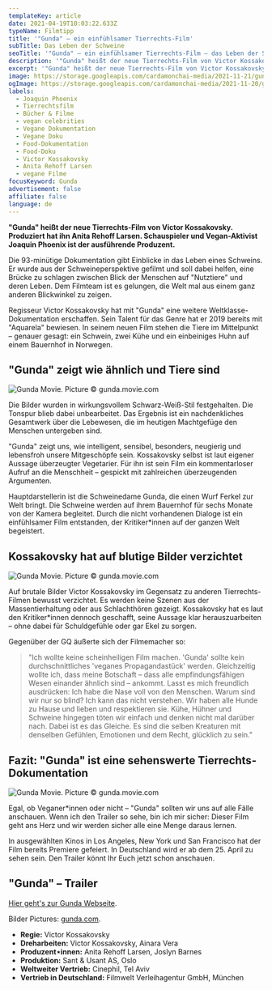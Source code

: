 ```yaml
---
templateKey: article
date: 2021-04-19T10:03:22.633Z
typeName: Filmtipp
title: '"Gunda" – ein einfühlsamer Tierrechts-Film'
subTitle: Das Leben der Schweine
seoTitle: '"Gunda" – ein einfühlsamer Tierrechts-Film – das Leben der Schweine'
description: '"Gunda" heißt der neue Tierrechts-Film von Victor Kossakovsky. Produzentin ist Anita Rehoff Larsen. Joaquin Phoenix ausführender Produzent.'
excerpt: '"Gunda" heißt der neue Tierrechts-Film von Victor Kossakovsky. Produziert hat ihn Anita Rehoff Larsen. Schauspieler und Vegan-Aktivist Joaquin Phoenix ist der ausführende Produzent.'
image: https://storage.googleapis.com/cardamonchai-media/2021-11-21/gunda-4-jpg-imagine-686868_6a6a6a_1024_768/640.webp
ogImage: https://storage.googleapis.com/cardamonchai-media/2021-11-20/gunda-fb-png-imagine-383838_5f5f5f_1200_628/640.webp
labels:
  - Joaquin Phoenix
  - Tierrechtsfilm
  - Bücher & Filme
  - vegan celebrities
  - Vegane Dokumentation
  - Vegane Doku
  - Food-Dokumentation
  - Food-Doku
  - Victor Kossakovsky
  - Anita Rehoff Larsen
  - vegane Filme
focusKeyword: Gunda
advertisement: false
affiliate: false
language: de
---
```


**"Gunda" heißt der neue Tierrechts-Film von Victor Kossakovsky. Produziert hat ihn Anita Rehoff Larsen. Schauspieler und Vegan-Aktivist Joaquin Phoenix ist der ausführende Produzent.**

Die 93-minütige Dokumentation gibt Einblicke in das Leben eines Schweins. Er wurde aus der Schweineperspektive gefilmt und soll dabei helfen, eine Brücke zu schlagen zwischen Blick der Menschen auf "Nutztiere" und deren Leben. Dem Filmteam ist es gelungen, die Welt mal aus einem ganz anderen Blickwinkel zu zeigen.

Regisseur Victor Kossakovsky hat mit "Gunda" eine weitere Weltklasse-Dokumentation erschaffen. Sein Talent für das Genre hat er 2019 bereits mit "Aquarela" bewiesen. In seinem neuen Film stehen die Tiere im Mittelpunkt – genauer gesagt: ein Schwein, zwei Kühe und ein einbeiniges Huhn auf einem Bauernhof in Norwegen.

## "Gunda" zeigt wie ähnlich und Tiere sind

![Gunda Movie. Picture © gunda.movie.com](https://storage.googleapis.com/cardamonchai-media/2021-11-21/gunda-1-jpg-imagine-282828_6c7175_1024_768/640.webp 'Gunda Movie. Picture © gunda.movie.com')

Die Bilder wurden in wirkungsvollem Schwarz-Weiß-Stil festgehalten. Die Tonspur blieb dabei unbearbeitet. Das Ergebnis ist ein nachdenkliches Gesamtwerk über die Lebewesen, die im heutigen Machtgefüge den Menschen untergeben sind.

"Gunda" zeigt uns, wie intelligent, sensibel, besonders, neugierig und lebensfroh unsere Mitgeschöpfe sein. Kossakovsky selbst ist laut eigener Aussage überzeugter Vegetarier. Für ihn ist sein Film ein kommentarloser Aufruf an die Menschheit – gespickt mit zahlreichen überzeugenden Argumenten.

Hauptdarstellerin ist die Schweinedame Gunda, die einen Wurf Ferkel zur Welt bringt. Die Schweine werden auf ihrem Bauernhof für sechs Monate von der Kamera begleitet. Durch die nicht vorhandenen Dialoge ist ein einfühlsamer Film entstanden, der Kritiker\*innen auf der ganzen Welt begeistert.

## Kossakovsky hat auf blutige Bilder verzichtet

![Gunda Movie. Picture © gunda.movie.com](https://storage.googleapis.com/cardamonchai-media/2021-11-21/gunda-3-jpg-imagine-080808_8f9598_1024_768/640.webp 'Gunda Movie. Picture © gunda.movie.com')

Auf brutale Bilder Victor Kossakovsky im Gegensatz zu anderen Tierrechts-Filmen bewusst verzichtet. Es werden keine Szenen aus der Massentierhaltung oder aus Schlachthören gezeigt. Kossakovsky hat es laut den Kritiker\*innen dennoch geschafft, seine Aussage klar herauszuarbeiten – ohne dabei für Schuldgefühle oder gar Ekel zu sorgen.

Gegenüber der GQ äußerte sich der Filmemacher so:

> "Ich wollte keine scheinheiligen Film machen. 'Gunda' sollte kein durchschnittliches 'veganes Propagandastück' werden. Gleichzeitig wollte ich, dass meine Botschaft – dass alle empfindungsfähigen Wesen einander ähnlich sind – ankommt. Lasst es mich freundlich ausdrücken: Ich habe die Nase voll von den Menschen. Warum sind wir nur so blind? Ich kann das nicht verstehen. Wir haben alle Hunde zu Hause und lieben und respektieren sie. Kühe, Hühner und Schweine hingegen töten wir einfach und denken nicht mal darüber nach. Dabei ist es das Gleiche. Es sind die selben Kreaturen mit denselben Gefühlen, Emotionen und dem Recht, glücklich zu sein."

## Fazit: "Gunda" ist eine sehenswerte Tierrechts-Dokumentation

![Gunda Movie. Picture © gunda.movie.com](https://storage.googleapis.com/cardamonchai-media/2021-11-21/gunda-2-jpg-imagine-181818_606669_1024_768/640.webp 'Gunda Movie. Picture © gunda.movie.com')

Egal, ob Veganer\*innen oder nicht – "Gunda" sollten wir uns auf alle Fälle anschauen. Wenn ich den Trailer so sehe, bin ich mir sicher: Dieser Film geht ans Herz und wir werden sicher alle eine Menge daraus lernen.

In ausgewählten Kinos in Los Angeles, New York und San Francisco hat der Film bereits Premiere gefeiert. In Deutschland wird er ab dem 25. April zu sehen sein. Den Trailer könnt Ihr Euch jetzt schon anschauen.

## "Gunda" – Trailer

<YouTube id="afZ6n7lwx48" />

[Hier geht's zur Gunda Webseite](https://www.gunda.movie/).

Bilder Pictures: [gunda.com](https://www.gunda.movie/).

- **Regie:** Victor Kossakovsky
- **Dreharbeiten:** Victor Kossakovsky, Ainara Vera
- **Produzent⋆innen:** Anita Rehoff Larsen, Joslyn Barnes
- **Produktion:** Sant & Usant AS, Oslo
- **Weltweiter Vertrieb:** Cinephil, Tel Aviv
- **Vertrieb in Deutschland:** Filmwelt Verleihagentur GmbH, München
